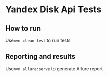 # Yandex Disk Api Tests

## How to run

Use``mvn clean test`` to run tests

## Reporting and results

Use``mvn allure:serve`` to generate Allure report

